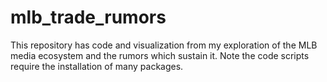 # mlb_trade_rumors
This repository has code and visualization from my exploration of the MLB media ecosystem and the rumors which sustain it. Note the code scripts require the installation of many 
packages. 
